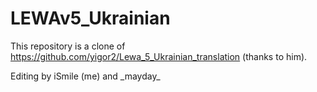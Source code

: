 LEWAv5_Ukrainian
================

This repository is a clone of https://github.com/yigor2/Lewa_5_Ukrainian_translation (thanks to him).

Editing by iSmile (me) and \_mayday_
